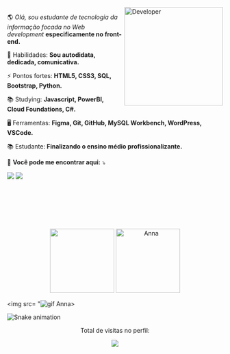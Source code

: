 
<img src="![girl](https://user-images.githubusercontent.com/104832691/167262661-1f00b8c2-7d93-4d48-a847-6cd5f72c51ee.png)" width="230px" align="right" alt="Developer">
 
<p align="left"> 
 🌎 <em>Olá, sou estudante de tecnologia da informação focada no Web development</em> <strong>especificamente no front-end.</strong>
</p>

<p align="left">
 🧬 
Habilidades: <strong> Sou autodidata, dedicada, comunicativa. </strong>
</p>
 
<p align="left">
 ⚡ Pontos fortes: <strong>HTML5, CSS3, SQL, Bootstrap, Python. </strong> 
</p> 

<p align="left">
 📚 Studying: <strong>Javascript, PowerBI, <br> Cloud Foundations, C#.</strong>
</p>

<p align="left">
 🖥️ Ferramentas: <strong>Figma, Git, GitHub, MySQL Workbench, WordPress, VSCode. </strong> 
</p> 
 
<p align="left">
 📚 Estudante: <strong>Finalizando o ensino médio profissionalizante.</strong>
</p>
 
<p align="left">
 📧 <strong>Você pode me encontrar aqui:</strong> ⤵️
</p>

<div>
 
<p align="left">
  <a href="https://mail.google.com/mail/u/?authuser=karencarv26@gmail.com" alt="Gmail">
  <img src="https://img.shields.io/badge/-Gmail-1C1C1C?style=for-the-badge&logo=Gmail&logoColor=0061C3" /></a>
 
  <a href="https://www.linkedin.com/in/ana-karen-carvalho-84839a18a/" alt="Linkedin">
   <img src="https://img.shields.io/badge/LinkedIn-1C1C1C?style=for-the-badge&logo=linkedin&logoColor=0061C3"></a>
   </div>


<br />
<br />
<br /> 
<br /> 
<br />



<p align="center" >
  <img height="150em" src="https://github-readme-stats.vercel.app/api?username=Anna-Carvalho&show_icons=true&theme=0061C3&bg_color=181818&text_color=fff"  />
  
  <img height="150em" src="https://github-readme-stats.vercel.app/api/top-langs?username=Anna-Carvalho&show_icons=true&theme=0061C3&bg_color=181818&text_color=fff&layout=compact" alt="Anna" />
</p>


<img src= "![gif Anna](https://user-images.githubusercontent.com/104832691/167262637-1a1a5913-0aee-4a06-98cd-876510355be9.gif)>
  
 ![Snake animation](https://github.com/Anna-Carvalho/Anna-Carvalho/blob/output/github-contribution-grid-snake.svg)
  
<div align="center">
<p>Total de visitas no perfil:</p>
<p>
    <img src="https://profile-counter.glitch.me/Anna-Carvalho/count.svg"/>
</p>
</div>
